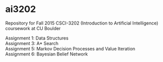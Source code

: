 # ai3202
<p>Repository for Fall 2015 CSCI-3202 (Introduction to Artificial Intelligence) coursework at CU Boulder</p>
<p>Assignment 1: Data Structures<br>
Assignment 3: A* Search<br>
Assignment 5: Markov Decision Processes and Value Iteration<br>
Assignment 6: Bayesian Belief Network</p>
